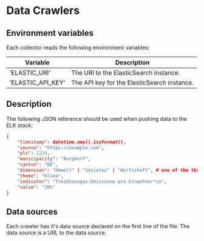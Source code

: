 # Data Crawlers

## Environment variables

Each collector reads the following environment variables:

| Variable          | Description                                 |
| ----------------- | ------------------------------------------- |
| 'ELASTIC_URI'     | The URI to the ElasticSearch instance.      |
| 'ELASTIC_API_KEY' | The API key for the ElasticSearch instance. |

## Description

The following JSON reference should be used when pushing data to the ELK stack:

```json
{
    "timestamp": datetime.now().isoformat(),
    "source": "https://example.com",
    "plz": 1234,
    "municipality": "Burgdorf",
    "canton": "BE",
    "dimension": "Umwelt" | "Soziales" | "Wirtschaft", # one of the three
    "theme": "Klima",
    "indicator": "Treibhausgas-Emissione pro Einwohner*in",
    "value": "20%"
}
```

## Data sources

Each crawler has it's data source declared on the first line of the file. The data source is a URL to the data source.
